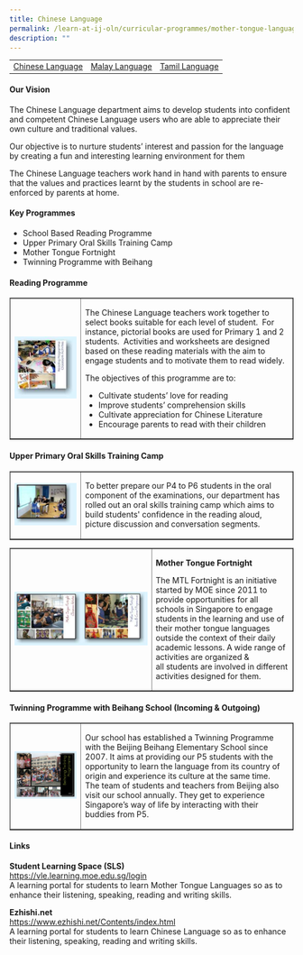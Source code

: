```yaml
---
title: Chinese Language
permalink: /learn-at-ij-oln/curricular-programmes/mother-tongue-languages/chinese-language/
description: ""
---
```

<table>
<tbody>
<tr>
<td><a href="/learn-at-ij-oln/curricular-programmes/mother-tongue-languages/chinese-language" target="">Chinese Language</a></td>
<td><a href="/learn-at-ij-oln/curricular-programmes/mother-tongue-languages/malay-language" target="">Malay Language</a></td>
<td><a href="/learn-at-ij-oln/curricular-programmes/mother-tongue-languages/tamil-language" target="">Tamil Language</a></td>
</tr>
</tbody>
</table>
<h4><strong>Our Vision</strong></h4>
<p>The Chinese Language department aims to develop students into confident and competent Chinese Language users who are able to appreciate their own culture and traditional values.</p>
<p>Our objective is to nurture students&rsquo; interest and passion for the language by creating a fun and interesting learning environment for them</p>
<p>The Chinese Language teachers work hand in hand with parents to ensure that the values and practices learnt by the students in school are re-enforced by parents at home.</p>
<h4><strong>Key Programmes</strong></h4>
<ul>
<li>School Based Reading Programme</li>
<li>Upper Primary Oral Skills Training Camp</li>
<li>Mother Tongue Fortnight</li>
<li>Twinning Programme with Beihang</li>
</ul>
<h4>Reading Programme</h4>
<table style="border-collapse: collapse; width: 100%;" border="1">
<tbody>
<tr>
<td style="width: 25%;"><img src="/images/chi1.jpg"></td>
<td style="width: 75%;">
<p>The Chinese Language teachers work together to select books suitable for each level of student.&nbsp; For instance, pictorial books are used for Primary 1 and 2 students.&nbsp; Activities and worksheets are designed based on these reading materials with the aim to engage&nbsp;students&nbsp;and to motivate them to read widely.</p>
<p>The objectives of this programme are to:</p>
<ul>
<li>Cultivate students&rsquo; love for reading</li>
<li>Improve students&rsquo; comprehension skills</li>
<li>Cultivate appreciation for Chinese Literature</li>
<li>Encourage parents to read with their children</li>
</ul>
</div>
</div>
</td>
</tr>
</tbody>
</table>
<h4>Upper Primary Oral Skills Training Camp</h4>
<table style="border-collapse: collapse; width: 100%;" border="1">
<tbody>
<tr>
<td style="width: 25%;"><img src="/images/chi2.jpg" /></td>
<td style="width: 75%;">
<p>To better prepare our P4 to P6 students in the oral component of the examinations, our department has rolled out an oral skills training camp which aims to build students' confidence in the reading aloud, picture discussion and conversation segments.</p>
</td>
</tr>
</tbody>
</table>
<table style="border-collapse: collapse; width: 100%;" border="1">
<tbody>
<tr>
<td style="width: 50%;"><img src="/images/chi3.jpg" /></td>
<td style="width: 50%;">
<p><strong>Mother Tongue Fortnight</strong></p>
<p>The MTL Fortnight is an initiative started by MOE since 2011 to provide opportunities for all schools in&nbsp;Singapore to engage students in the learning and use of their mother tongue languages outside the context of their daily academic lessons. A wide range of activities are organized &amp; all&nbsp;students&nbsp;are involved in different activities designed for them.&nbsp;</p>
</td>
</tr>
</tbody>
</table>
<h4>Twinning Programme with Beihang School (Incoming &amp; Outgoing)</h4>
<table style="border-collapse: collapse; width: 100%;" border="1">
<tbody>
<tr>
<td style="width: 25%;"><img src="/images/chi4.jpg" /></td>
<td style="width: 75%;">
<p>Our school has established a Twinning Programme with the Beijing Beihang Elementary School since 2007. It aims at providing our P5&nbsp;students&nbsp;with the opportunity to learn the language from its country of origin and experience its culture at the same time.<br />The team of students and teachers from Beijing also visit our school annually. They get to experience Singapore&rsquo;s way of life by interacting with their buddies from P5.</p>
</td>
</tr>
</tbody>
</table>
<h4><strong>Links</strong></h4>
<p><strong>Student Learning Space (SLS)<br /></strong><a href="https://vle.learning.moe.edu.sg/login" target="_blank" rel="noopener">https://vle.learning.moe.edu.sg/login</a><br />A learning portal for students to learn Mother Tongue Languages so as to enhance their listening, speaking, reading and writing skills.</p>
<p><strong>Ezhishi.net<br /></strong><a href="https://www.ezhishi.net/Contents/index.html" target="_blank" rel="noopener">https://www.ezhishi.net/Contents/index.html</a><br />A learning portal for students to learn Chinese Language so as to enhance their listening, speaking, reading and writing skills.</p>